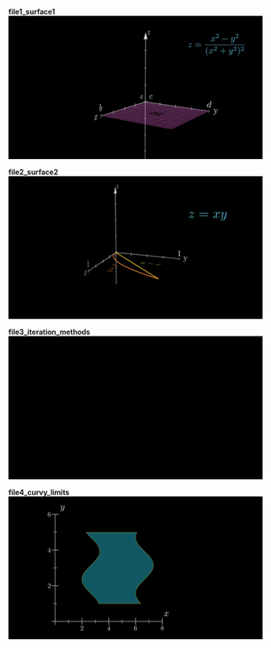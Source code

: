 
**file1_surface1**
![file1_surface1](gifs/file1_surface1.gif)

**file2_surface2**
![file2_surface2](gifs/file2_surface2.gif)

**file3_iteration_methods**
![file3_iteration_methods](gifs/file3_iteration_methods.gif)

**file4_curvy_limits**
![file4_curvy_limits](gifs/file4_curvy_region.gif)


